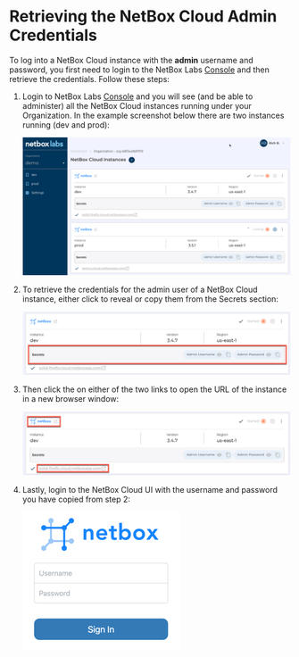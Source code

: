 # Retrieving the NetBox Cloud Admin Credentials 

To log into a NetBox Cloud instance with the **admin** username and password, you first need to login to the NetBox Labs [Console](https://console.netboxlabs.com/dashboard/) and then retrieve the credentials. Follow these steps: 

1. Login to NetBox Labs [Console](https://console.netboxlabs.com/dashboard/) and you will see (and be able to administer) all the NetBox Cloud instances running under your Organization. In the example screenshot below there are two instances running (dev and prod): 

    ![view instances](../images/console_access/view_instances.png)

2. To retrieve the credentials for the admin user of a NetBox Cloud instance, either click to reveal or copy them from the Secrets section: 

    ![retrieve admin credentials](../images/console_access/get_secrets.png)

3. Then click the on either of the two links to open the URL of the instance in a new browser window:

    ![launch ui](../images/console_access/launch_ui.png)

4. Lastly, login to the NetBox Cloud UI with the username and password you have copied from step 2: 

    ![admin login](../images/console_access/admin_login.png)
